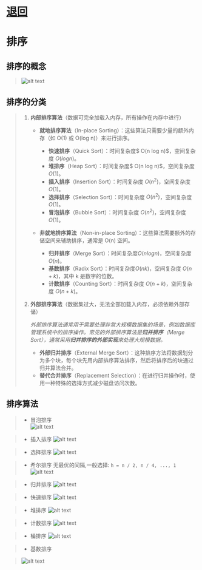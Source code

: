 # [退回](../README.md)
# 排序

## 排序的概念
> ![alt text](../资源/排序的概念.png)

## 排序的分类
> 1. **内部排序算法**（数据可完全加载入内存，所有操作在内存中进行）
>    - **就地排序算法**（In-place Sorting）：这些算法只需要少量的额外内存（如 O(1) 或 O(log n)）来进行排序。
>      - **快速排序**（Quick Sort）：时间复杂度$ O(n log n)$，空间复杂度 $O(log n)$。
>      - **堆排序**（Heap Sort）：时间复杂度$ O(n log n)$，空间复杂度 $O(1)$。
>      - **插入排序**（Insertion Sort）：时间复杂度 $O(n^2)$，空间复杂度 $O(1)$。
>      - **选择排序**（Selection Sort）：时间复杂度 $O(n^2)$，空间复杂度 $O(1)$。
>      - **冒泡排序**（Bubble Sort）：时间复杂度 $O(n^2)$，空间复杂度 $O(1)$。
>   
>    - **非就地排序算法**（Non-in-place Sorting）：这些算法需要额外的存储空间来辅助排序，通常是 O(n) 空间。
>      - **归并排序**（Merge Sort）：时间复杂度$O(n log n)$，空间复杂度 $O(n)$。
>      - **基数排序**（Radix Sort）：时间复杂度$O(nk)$，空间复杂度 $O(n + k)$，其中 k 是数字的位数。
>      - **计数排序**（Counting Sort）：时间复杂度 $O(n + k)$，空间复杂度 $O(n + k)$。
> 2. **外部排序算法**（数据集过大，无法全部加载入内存，必须依赖外部存储）
> 
>    *外部排序算法通常用于需要处理非常大规模数据集的场景，例如数据库管理系统中的排序操作。常见的外部排序算法是**归并排序**（Merge Sort），通常采用**归并排序的外部实现**来处理大规模数据。*
>    - **外部归并排序**（External Merge Sort）：这种排序方法将数据划分为多个块，每个块先用内部排序算法排序，然后将排序后的块通过归并算法合并。
>    - **替代合并排序**（Replacement Selection）：在进行归并操作时，使用一种特殊的选择方式减少磁盘访问次数。

## 排序算法
> - 冒泡排序  
> ![alt text](../资源/冒牌排序.drawio.png)

> - 插入排序
> ![alt text](../资源/插入排序.drawio.png)

> - 选择排序
>![alt text](../资源/选择排序.drawio.png)

> - 希尔排序
> 无最优的间隔,一般选择: `h = n / 2, n / 4, ..., 1`
>![alt text](../资源/希尔排序.drawio.png)

> - 归并排序
> ![alt text](../资源/归并排序.drawio.png)

> - 快速排序
> ![alt text](../资源/快速排序.drawio.png)

> - 堆排序
>![alt text](../资源/堆排序.drawio.png)

> - 计数排序
> ![alt text](../资源/计数排序.drawio.png)

> - 桶排序
> ![alt text](../资源/桶排序.drawio.png)

> - 基数排序

> ![alt text](../资源/排序算法总结.png)
